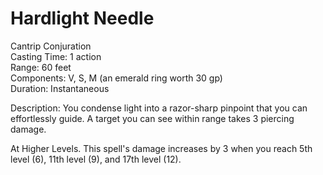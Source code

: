 # Hardlight Needle

Cantrip Conjuration<br>
Casting Time: 1 action<br>
Range: 60 feet<br>
Components: V, S, M (an emerald ring worth 30 gp)<br>
Duration: Instantaneous

Description: You condense light into a razor-sharp pinpoint that you can effortlessly guide. A target you can see within range takes 3 piercing damage.

At Higher Levels. This spell's damage increases by 3 when you reach 5th level (6), 11th level (9), and 17th level (12).
